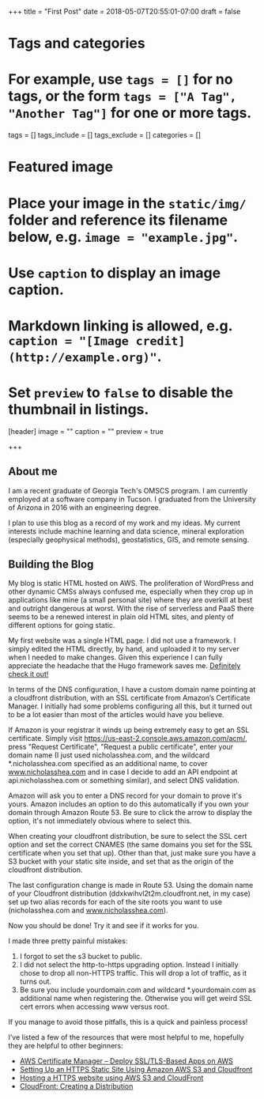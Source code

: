 +++
title = "First Post"
date = 2018-05-07T20:55:01-07:00
draft = false

# Tags and categories
# For example, use `tags = []` for no tags, or the form `tags = ["A Tag", "Another Tag"]` for one or more tags.
tags = []
tags_include = []
tags_exclude = []
categories = []

# Featured image
# Place your image in the `static/img/` folder and reference its filename below, e.g. `image = "example.jpg"`.
# Use `caption` to display an image caption.
#   Markdown linking is allowed, e.g. `caption = "[Image credit](http://example.org)"`.
# Set `preview` to `false` to disable the thumbnail in listings.
[header]
image = ""
caption = ""
preview = true

+++

## About me

I am a recent graduate of Georgia Tech's OMSCS program. I am currently employed at a software company in Tucson. I graduated from the University of Arizona in 2016 with an engineering degree.

I plan to use this blog as a record of my work and my ideas. My current interests include machine learning and data science, mineral exploration (especially geophysical methods), geostatistics, GIS, and remote sensing.  

## Building the Blog

My blog is static HTML hosted on AWS. The proliferation of WordPress and other dynamic CMSs always confused me, especially when they crop up in applications like mine (a small personal site) where they are overkill at best and outright dangerous at worst. With the rise of serverless and PaaS there seems to be a renewed interest in plain old HTML sites, and plenty of different options for going static.

My first website was a single HTML page. I did not use a framework. I simply edited the HTML directly, by hand, and uploaded it to my server when I needed to make changes. Given this experience I can fully appreciate the headache that the Hugo framework saves me. [Definitely check it out!](https://gohugo.io/)

In terms of the DNS configuration, I have a custom domain name pointing at a cloudfront distribution, with an SSL certificate from Amazon’s Certificate Manager. I initially had some problems configuring all this, but it turned out to be a lot easier than most of the articles would have you believe.

If Amazon is your registrar it winds up being extremely easy to get an SSL certificate. Simply visit https://us-east-2.console.aws.amazon.com/acm/, press "Request Certificate", "Request a public certificate", enter your domain name (I just used nicholasshea.com, and the wildcard *.nicholasshea.com specified as an additional name, to cover www.nicholasshea.com and in case I decide to add an API endpoint at api.nicholasshea.com or something similar), and select DNS validation.

Amazon will ask you to enter a DNS record for your domain to prove it's yours. Amazon includes an option to do this automatically if you own your domain through Amazon Route 53. Be sure to click the arrow to display the option, it's not immediately obvious where to select this.

When creating your cloudfront distribution, be sure to select the SSL cert option and set the correct CNAMES (the same domains you set for the SSL certificate when you set that up). Other than that, just make sure you have a S3 bucket with your static site inside, and set that as the origin of the cloudfront distribution.

The last configuration change is made in Route 53. Using the domain name of your Cloudfront distribution (ddxkwihvl2t2m.cloudfront.net, in my case) set up two alias records for each of the site roots you want to use (nicholasshea.com and www.nicholasshea.com).

Now you should be done! Try it and see if it works for you. 

I made three pretty painful mistakes: 

1. I forgot to set the s3 bucket to public.
2. I did not select the http-to-https upgrading option. Instead I initially chose to drop all non-HTTPS traffic. This will drop a lot of traffic, as it turns out.
3. Be sure you include yourdomain.com and wildcard *.yourdomain.com as additional name when registering the. Otherwise you will get weird SSL cert errors when accessing www versus root. 

If you manage to avoid those pitfalls, this is a quick and painless process! 

I’ve listed a few of the resources that were most helpful to me, hopefully they are helpful to other beginners:

* [AWS Certificate Manager – Deploy SSL/TLS-Based Apps on AWS](https://aws.amazon.com/blogs/aws/new-aws-certificate-manager-deploy-ssltls-based-apps-on-aws/)
* [Setting Up an HTTPS Static Site Using Amazon AWS S3 and Cloudfront](https://medium.com/@esfoobar/setting-up-an-https-static-site-using-amazon-aws-7ab270c4e277)
* [Hosting a HTTPS website using AWS S3 and CloudFront](https://medium.com/@itsmattburgess/hosting-a-https-website-using-aws-s3-and-cloudfront-ee6521df03b9)
* [CloudFront: Creating a Distribution](https://docs.aws.amazon.com/AmazonCloudFront/latest/DeveloperGuide/distribution-web-creating-console.html)

